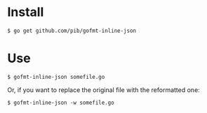# Install

    $ go get github.com/pib/gofmt-inline-json

# Use

    $ gofmt-inline-json somefile.go

Or, if you want to replace the original file with the reformatted one:

    $ gofmt-inline-json -w somefile.go

